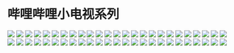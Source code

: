 # 哔哩哔哩小电视系列

![](https://cdn.jsdelivr.net/gh/2x-ercha/twikoo-magic/image/bilibilitv/[tv_doge].png)
![](https://cdn.jsdelivr.net/gh/2x-ercha/twikoo-magic/image/bilibilitv/[tv_亲亲].png)
![](https://cdn.jsdelivr.net/gh/2x-ercha/twikoo-magic/image/bilibilitv/[tv_偷笑].png)
![](https://cdn.jsdelivr.net/gh/2x-ercha/twikoo-magic/image/bilibilitv/[tv_再见].png)
![](https://cdn.jsdelivr.net/gh/2x-ercha/twikoo-magic/image/bilibilitv/[tv_冷漠].png)
![](https://cdn.jsdelivr.net/gh/2x-ercha/twikoo-magic/image/bilibilitv/[tv_发怒].png)
![](https://cdn.jsdelivr.net/gh/2x-ercha/twikoo-magic/image/bilibilitv/[tv_发财].png)
![](https://cdn.jsdelivr.net/gh/2x-ercha/twikoo-magic/image/bilibilitv/[tv_可爱].png)
![](https://cdn.jsdelivr.net/gh/2x-ercha/twikoo-magic/image/bilibilitv/[tv_吐血].png)
![](https://cdn.jsdelivr.net/gh/2x-ercha/twikoo-magic/image/bilibilitv/[tv_呆].png)
![](https://cdn.jsdelivr.net/gh/2x-ercha/twikoo-magic/image/bilibilitv/[tv_呕吐].png)
![](https://cdn.jsdelivr.net/gh/2x-ercha/twikoo-magic/image/bilibilitv/[tv_困].png)
![](https://cdn.jsdelivr.net/gh/2x-ercha/twikoo-magic/image/bilibilitv/[tv_坏笑].png)
![](https://cdn.jsdelivr.net/gh/2x-ercha/twikoo-magic/image/bilibilitv/[tv_大佬].png)
![](https://cdn.jsdelivr.net/gh/2x-ercha/twikoo-magic/image/bilibilitv/[tv_大哭].png)
![](https://cdn.jsdelivr.net/gh/2x-ercha/twikoo-magic/image/bilibilitv/[tv_委屈].png)
![](https://cdn.jsdelivr.net/gh/2x-ercha/twikoo-magic/image/bilibilitv/[tv_害羞].png)
![](https://cdn.jsdelivr.net/gh/2x-ercha/twikoo-magic/image/bilibilitv/[tv_尴尬].png)
![](https://cdn.jsdelivr.net/gh/2x-ercha/twikoo-magic/image/bilibilitv/[tv_微笑].png)
![](https://cdn.jsdelivr.net/gh/2x-ercha/twikoo-magic/image/bilibilitv/[tv_思考].png)
![](https://cdn.jsdelivr.net/gh/2x-ercha/twikoo-magic/image/bilibilitv/[tv_惊吓].png)
![](https://cdn.jsdelivr.net/gh/2x-ercha/twikoo-magic/image/bilibilitv/[tv_打脸].png)
![](https://cdn.jsdelivr.net/gh/2x-ercha/twikoo-magic/image/bilibilitv/[tv_抓狂].png)
![](https://cdn.jsdelivr.net/gh/2x-ercha/twikoo-magic/image/bilibilitv/[tv_抠鼻].png)
![](https://cdn.jsdelivr.net/gh/2x-ercha/twikoo-magic/image/bilibilitv/[tv_斜眼笑].png)
![](https://cdn.jsdelivr.net/gh/2x-ercha/twikoo-magic/image/bilibilitv/[tv_无奈].png)
![](https://cdn.jsdelivr.net/gh/2x-ercha/twikoo-magic/image/bilibilitv/[tv_晕].png)
![](https://cdn.jsdelivr.net/gh/2x-ercha/twikoo-magic/image/bilibilitv/[tv_流汗].png)
![](https://cdn.jsdelivr.net/gh/2x-ercha/twikoo-magic/image/bilibilitv/[tv_流泪].png)
![](https://cdn.jsdelivr.net/gh/2x-ercha/twikoo-magic/image/bilibilitv/[tv_流鼻血].png)
![](https://cdn.jsdelivr.net/gh/2x-ercha/twikoo-magic/image/bilibilitv/[tv_点赞].png)
![](https://cdn.jsdelivr.net/gh/2x-ercha/twikoo-magic/image/bilibilitv/[tv_生气].png)
![](https://cdn.jsdelivr.net/gh/2x-ercha/twikoo-magic/image/bilibilitv/[tv_生病].png)
![](https://cdn.jsdelivr.net/gh/2x-ercha/twikoo-magic/image/bilibilitv/[tv_疑问].png)
![](https://cdn.jsdelivr.net/gh/2x-ercha/twikoo-magic/image/bilibilitv/[tv_白眼].png)
![](https://cdn.jsdelivr.net/gh/2x-ercha/twikoo-magic/image/bilibilitv/[tv_皱眉].png)
![](https://cdn.jsdelivr.net/gh/2x-ercha/twikoo-magic/image/bilibilitv/[tv_目瞪口呆].png)
![](https://cdn.jsdelivr.net/gh/2x-ercha/twikoo-magic/image/bilibilitv/[tv_睡着].png)
![](https://cdn.jsdelivr.net/gh/2x-ercha/twikoo-magic/image/bilibilitv/[tv_笑哭].png)
![](https://cdn.jsdelivr.net/gh/2x-ercha/twikoo-magic/image/bilibilitv/[tv_腼腆].png)
![](https://cdn.jsdelivr.net/gh/2x-ercha/twikoo-magic/image/bilibilitv/[tv_色].png)
![](https://cdn.jsdelivr.net/gh/2x-ercha/twikoo-magic/image/bilibilitv/[tv_调侃].png)
![](https://cdn.jsdelivr.net/gh/2x-ercha/twikoo-magic/image/bilibilitv/[tv_调皮].png)
![](https://cdn.jsdelivr.net/gh/2x-ercha/twikoo-magic/image/bilibilitv/[tv_鄙视].png)
![](https://cdn.jsdelivr.net/gh/2x-ercha/twikoo-magic/image/bilibilitv/[tv_闭嘴].png)
![](https://cdn.jsdelivr.net/gh/2x-ercha/twikoo-magic/image/bilibilitv/[tv_难过].png)
![](https://cdn.jsdelivr.net/gh/2x-ercha/twikoo-magic/image/bilibilitv/[tv_馋].png)
![](https://cdn.jsdelivr.net/gh/2x-ercha/twikoo-magic/image/bilibilitv/[tv_鬼脸].png)
![](https://cdn.jsdelivr.net/gh/2x-ercha/twikoo-magic/image/bilibilitv/[tv_黑人问号].png)
![](https://cdn.jsdelivr.net/gh/2x-ercha/twikoo-magic/image/bilibilitv/[tv_鼓掌].png)

